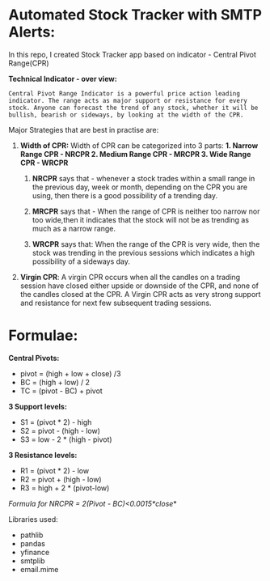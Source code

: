 # Automated Stock Tracker with SMTP Alerts: 

In this repo, I created Stock Tracker app based on indicator - Central Pivot Range(CPR)

**Technical Indicator - over view:**

	Central Pivot Range Indicator is a powerful price action leading indicator. The range acts as major support or resistance for every stock. Anyone can forecast the trend of any stock, whether it will be bullish, bearish or sideways, by looking at the width of the CPR.

Major Strategies that are best in practise are: 

1. **Width of CPR:**
		Width of CPR can be categorized into 3 parts:
		**1. Narrow Range CPR - NRCPR
		  2. Medium Range CPR - MRCPR
		  3. Wide Range CPR - WRCPR**
		
	1. **NRCPR** says that - whenever a stock trades within a small range in the previous day, week or month, depending on the CPR you are using, then there is a good possibility of a trending day.
	
	2. **MRCPR** says that - When the range of CPR is neither too narrow nor too wide,then it indicates that the stock will not be as trending as much as a narrow range.

	3. **WRCPR** says that: When the range of the CPR is very wide, then the stock was trending in the previous sessions which indicates a high possibility of a sideways day.

2. **Virgin CPR**:
	A virgin CPR occurs when all the candles on a trading session have closed either upside or downside of the CPR, and none of the candles closed at the CPR. A Virgin CPR acts as very strong support and resistance for next few subsequent trading sessions.
	
# Formulae:

**Central Pivots:**
- pivot = (high + low + close) /3
- BC = (high + low) / 2
- TC = (pivot - BC) + pivot

**3  Support levels:**
- S1 = (pivot * 2) - high
- S2 = pivot - (high - low)
- S3 = low - 2 * (high - pivot)

**3 Resistance levels:**
- R1 = (pivot * 2) - low
- R2 = pivot + (high - low)
- R3 = high + 2 * (pivot-low)

**Formula for NRCPR = 2*(Pivot - BC)<0.0015*close**

Libraries used:
- pathlib
- pandas
- yfinance
- smtplib
- email.mime
